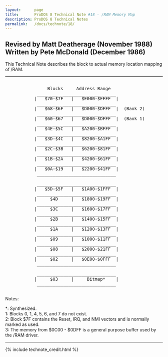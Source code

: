 ```yaml
---
layout:      page
title:       ProDOS 8 Technical Note #18 - /RAM Memory Map
description: ProDOS 8 Technical Notes
permalink:   /docs/technote/18/
---
```




<h2>Revised by Matt Deatherage (November 1988)
<br>Written by Pete McDonald (December 1986)</h2>

<p>This Technical Note describes the block to actual memory location
mapping of /RAM.</p>

<hr>

<pre>

                Blocks     Address Range
            ______________________________
           |   $70-$7F   |   $E000-$EFFF  |
            ______________________________
           |   $68-$6F   |   $D000-$DFFF  |  (Bank 2)
            ______________________________
           |   $60-$67   |   $D000-$DFFF  |  (Bank 1)
            ______________________________
           |   $4E-$5C   |   $A200-$BFFF  |
            ______________________________
           |   $3D-$4C   |   $8200-$A1FF  |
            ______________________________
           |   $2C-$3B   |   $6200-$81FF  |
            ______________________________
           |   $1B-$2A   |   $4200-$61FF  |
            ______________________________
           |   $0A-$19   |   $2200-$41FF  |
            ______________________________

            ______________________________
           |   $5D-$5F   |   $1A00-$1FFF  |
            ______________________________
           |     $4D     |   $1800-$19FF  |
            ______________________________
           |     $3C     |   $1600-$17FF  |
            ______________________________
           |     $2B     |   $1400-$15FF  |
            ______________________________
           |     $1A     |   $1200-$13FF  |
            ______________________________
           |     $09     |   $1000-$11FF  |
            ______________________________
           |     $08     |   $2000-$21FF  |
            ______________________________
           |     $02     |   $0E00-$0FFF  |
            ______________________________
            
            ______________________________
           |     $03     |     Bitmap*    |
            ______________________________

</pre>

<p>Notes:</p>

<p>*: Synthesized.
<br>1: Blocks 0, 1, 4, 5, 6, and 7 do not exist.
<br>2: Block $7F contains the Reset, IRQ, and NMI vectors and is normally 
marked as used.
<br>3: The memory from $0C00 - $0DFF is a general purpose buffer used by 
the /RAM driver.</p>

<hr>



{% include technote_credit.html %}
